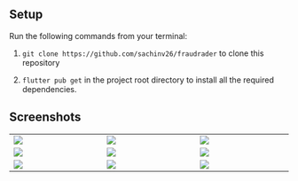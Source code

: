 ## Setup

Run the following commands from your terminal:

1) `git clone https://github.com/sachinv26/fraudrader` to clone this repository 

2) `flutter pub get` in the project root directory to install all the required dependencies.





## Screenshots

<table width="100%">
  <tbody>
    <tr>
      <td width="1%"><img src="https://github.com/sachinv26/startupadda/assets/76443132/229b3c1a-9844-4852-9859-dafbab5eb809"/></td>
      <td width="1%"><img src="https://github.com/sachinv26/startupadda/assets/76443132/b9f8b138-a8ab-4d05-a1d8-6a24148d650a"/></td>
       <td width="1%"><img src="https://github.com/sachinv26/startupadda/assets/76443132/e0cf2de2-7d24-4ef8-9f80-e08768974c36"/></td>
    </tr>
    <tr>
      <td width="1%"><img src="https://github.com/sachinv26/startupadda/assets/76443132/eda1625d-7a0c-4e12-8340-554ee222e5cf"/></td>
      <td width="1%"><img src="https://github.com/sachinv26/startupadda/assets/76443132/8091e7d3-a343-461f-90cd-a733417c3908"/></td>
       <td width="1%"><img src="https://github.com/sachinv26/startupadda/assets/76443132/e6892704-fefb-4ae5-913a-b78f125050ed"/></td>
    </tr>
    <tr>
      <td width="1%"><img src="https://github.com/sachinv26/startupadda/assets/76443132/24d3630a-5adf-4778-9111-e2ebbffae1eb"/></td>
      <td width="1%"><img src="https://github.com/sachinv26/startupadda/assets/76443132/41531713-addb-4618-ac0d-afccb2f1bd16"/></td>
       <td width="1%"><img src="https://github.com/sachinv26/startupadda/assets/76443132/0b7c76ee-3695-409f-872c-5038b7c9cd13"/></td>
    </tr>
  </tbody>
</table>
